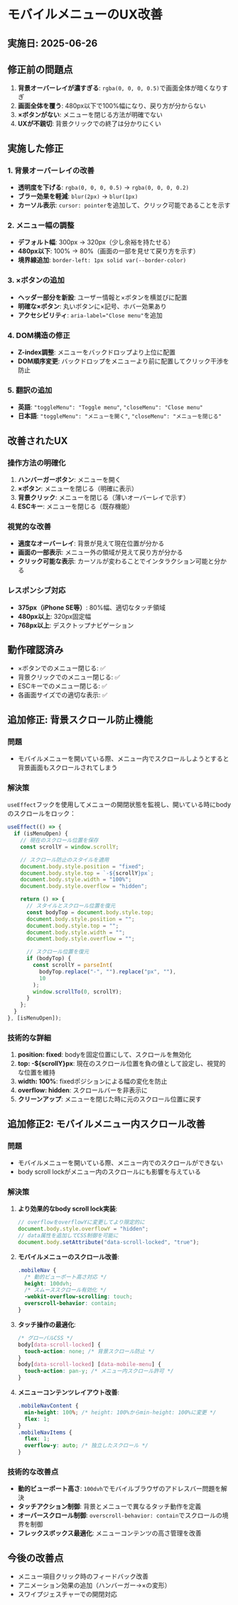 # モバイルメニューのUX改善

## 実施日: 2025-06-26

## 修正前の問題点

1. **背景オーバーレイが濃すぎる**: `rgba(0, 0, 0, 0.5)`で画面全体が暗くなりすぎ
2. **画面全体を覆う**: 480px以下で100%幅になり、戻り方が分からない
3. **×ボタンがない**: メニューを閉じる方法が明確でない
4. **UXが不親切**: 背景クリックでの終了は分かりにくい

## 実施した修正

### 1. 背景オーバーレイの改善

- **透明度を下げる**: `rgba(0, 0, 0, 0.5)` → `rgba(0, 0, 0, 0.2)`
- **ブラー効果を軽減**: `blur(2px)` → `blur(1px)`
- **カーソル表示**: `cursor: pointer`を追加して、クリック可能であることを示す

### 2. メニュー幅の調整

- **デフォルト幅**: 300px → 320px（少し余裕を持たせる）
- **480px以下**: 100% → 80%（画面の一部を見せて戻り方を示す）
- **境界線追加**: `border-left: 1px solid var(--border-color)`

### 3. ×ボタンの追加

- **ヘッダー部分を新設**: ユーザー情報と×ボタンを横並びに配置
- **明確な×ボタン**: 丸いボタンに×記号、ホバー効果あり
- **アクセシビリティ**: `aria-label="Close menu"`を追加

### 4. DOM構造の修正

- **Z-index調整**: メニューをバックドロップより上位に配置
- **DOM順序変更**: バックドロップをメニューより前に配置してクリック干渉を防止

### 5. 翻訳の追加

- **英語**: `"toggleMenu": "Toggle menu"`, `"closeMenu": "Close menu"`
- **日本語**: `"toggleMenu": "メニューを開く"`, `"closeMenu": "メニューを閉じる"`

## 改善されたUX

### 操作方法の明確化

1. **ハンバーガーボタン**: メニューを開く
2. **×ボタン**: メニューを閉じる（明確に表示）
3. **背景クリック**: メニューを閉じる（薄いオーバーレイで示す）
4. **ESCキー**: メニューを閉じる（既存機能）

### 視覚的な改善

- **適度なオーバーレイ**: 背景が見えて現在位置が分かる
- **画面の一部表示**: メニュー外の領域が見えて戻り方が分かる
- **クリック可能な表示**: カーソルが変わることでインタラクション可能と分かる

### レスポンシブ対応

- **375px（iPhone SE等）**: 80%幅、適切なタッチ領域
- **480px以上**: 320px固定幅
- **768px以上**: デスクトップナビゲーション

## 動作確認済み

- ×ボタンでのメニュー閉じる: ✅
- 背景クリックでのメニュー閉じる: ✅
- ESCキーでのメニュー閉じる: ✅
- 各画面サイズでの適切な表示: ✅

## 追加修正: 背景スクロール防止機能

### 問題

- モバイルメニューを開いている際、メニュー内でスクロールしようとすると背景画面もスクロールされてしまう

### 解決策

`useEffect`フックを使用してメニューの開閉状態を監視し、開いている時にbodyのスクロールをロック：

```javascript
useEffect(() => {
  if (isMenuOpen) {
    // 現在のスクロール位置を保存
    const scrollY = window.scrollY;

    // スクロール防止のスタイルを適用
    document.body.style.position = "fixed";
    document.body.style.top = `-${scrollY}px`;
    document.body.style.width = "100%";
    document.body.style.overflow = "hidden";

    return () => {
      // スタイルとスクロール位置を復元
      const bodyTop = document.body.style.top;
      document.body.style.position = "";
      document.body.style.top = "";
      document.body.style.width = "";
      document.body.style.overflow = "";

      // スクロール位置を復元
      if (bodyTop) {
        const scrollY = parseInt(
          bodyTop.replace("-", "").replace("px", ""),
          10
        );
        window.scrollTo(0, scrollY);
      }
    };
  }
}, [isMenuOpen]);
```

### 技術的な詳細

1. **position: fixed**: bodyを固定位置にして、スクロールを無効化
2. **top: -${scrollY}px**: 現在のスクロール位置を負の値として設定し、視覚的な位置を維持
3. **width: 100%**: fixedポジションによる幅の変化を防止
4. **overflow: hidden**: スクロールバーを非表示に
5. **クリーンアップ**: メニューを閉じた時に元のスクロール位置に戻す

## 追加修正2: モバイルメニュー内スクロール改善

### 問題

- モバイルメニューを開いている際、メニュー内でのスクロールができない
- body scroll lockがメニュー内のスクロールにも影響を与えている

### 解決策

1. **より効果的なbody scroll lock実装**:

   ```javascript
   // overflowをoverflowYに変更してより限定的に
   document.body.style.overflowY = "hidden";
   // data属性を追加してCSS制御を可能に
   document.body.setAttribute("data-scroll-locked", "true");
   ```

2. **モバイルメニューのスクロール改善**:

   ```css
   .mobileNav {
     /* 動的ビューポート高さ対応 */
     height: 100dvh;
     /* スムーススクロール有効化 */
     -webkit-overflow-scrolling: touch;
     overscroll-behavior: contain;
   }
   ```

3. **タッチ操作の最適化**:

   ```css
   /* グローバルCSS */
   body[data-scroll-locked] {
     touch-action: none; /* 背景スクロール防止 */
   }
   body[data-scroll-locked] [data-mobile-menu] {
     touch-action: pan-y; /* メニュー内スクロール許可 */
   }
   ```

4. **メニューコンテンツレイアウト改善**:
   ```css
   .mobileNavContent {
     min-height: 100%; /* height: 100%からmin-height: 100%に変更 */
     flex: 1;
   }
   .mobileNavItems {
     flex: 1;
     overflow-y: auto; /* 独立したスクロール */
   }
   ```

### 技術的な改善点

- **動的ビューポート高さ**: `100dvh`でモバイルブラウザのアドレスバー問題を解決
- **タッチアクション制御**: 背景とメニューで異なるタッチ動作を定義
- **オーバースクロール制御**: `overscroll-behavior: contain`でスクロールの境界を制御
- **フレックスボックス最適化**: メニューコンテンツの高さ管理を改善

## 今後の改善点

- メニュー項目クリック時のフィードバック改善
- アニメーション効果の追加（ハンバーガー→×の変形）
- スワイプジェスチャーでの開閉対応
